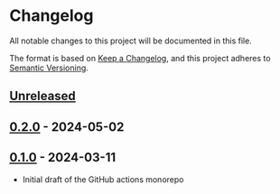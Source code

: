 # Changelog

All notable changes to this project will be documented in this file.

The format is based on [Keep a Changelog](https://keepachangelog.com/en/1.1.0/),
and this project adheres to [Semantic Versioning](https://semver.org/spec/v2.0.0.html).

## [Unreleased]

## [0.2.0] - 2024-05-02

## [0.1.0] - 2024-03-11

- Initial draft of the GitHub actions monorepo

[Unreleased]: https://github.com/rwaight/test-actions/compare/v0.2.0...HEAD

[0.2.0]: https://github.com/rwaight/test-actions/compare/v0.1.0...v0.2.0

[0.1.0]: https://github.com/rwaight/test-actions/releases/tag/v0.1.0
